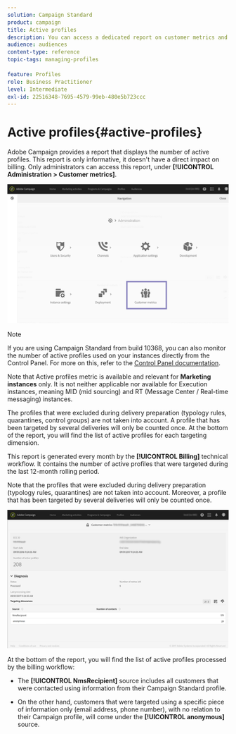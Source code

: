 ```yaml
---
solution: Campaign Standard
product: campaign
title: Active profiles
description: You can access a dedicated report on customer metrics and visualize active profiles in your Campaign database.
audience: audiences
content-type: reference
topic-tags: managing-profiles

feature: Profiles
role: Business Practitioner
level: Intermediate
exl-id: 22516348-7695-4579-99eb-480e5b723ccc
---
```

# Active profiles{#active-profiles}

Adobe Campaign provides a report that displays the number of active profiles. This report is only informative, it doesn't have a direct impact on billing. Only administrators can access this report, under **[!UICONTROL Administration > Customer metrics]**.

![](assets/audience_active_profiles1.png)

>[!NOTE]
>
>If you are using Campaign Standard from build 10368, you can also monitor the number of active profiles used on your instances directly from the Control Panel. For more on this, refer to the [Control Panel documentation](https://docs.adobe.com/content/help/en/control-panel/using/performance-monitoring/active-profiles-monitoring.html).
>
>Note that Active profiles metric is available and relevant for **Marketing instances** only. It is not neither applicable nor available for Execution instances, meaning MID (mid sourcing) and RT (Message Center / Real-time messaging) instances.

The profiles that were excluded during delivery preparation (typology rules, quarantines, control groups) are not taken into account. A profile that has been targeted by several deliveries will only be counted once. At the bottom of the report, you will find the list of active profiles for each targeting dimension.

This report is generated every month by the **[!UICONTROL Billing]** technical workflow. It contains the number of active profiles that were targeted during the last 12-month rolling period.

Note that the profiles that were excluded during delivery preparation (typology rules, quarantines) are not taken into account. Moreover, a profile that has been targeted by several deliveries will only be counted once.

![](assets/audience_active_profiles2.png)

At the bottom of the report, you will find the list of active profiles processed by the billing workflow:

* The **[!UICONTROL NmsRecipient]** source includes all customers that were contacted using information from their Campaign Standard profile.

* On the other hand, customers that were targeted using a specific piece of information only (email address, phone number), with no relation to their Campaign profile, will come under the **[!UICONTROL anonymous]** source.
